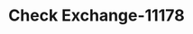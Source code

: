 ---
f_zip-code: 41011
f_state-code: KY
title: Check Exchange-11178
f_phone: 859-491-6888
f_city-only: Covington
f_address: Newport Shopping Centre Covington
f_location-unique-id: '11178'
slug: check-exchange-11178
updated-on: '2024-05-30T13:46:58.046Z'
created-on: '2024-05-30T13:36:59.803Z'
published-on: '2024-05-30T13:54:32.469Z'
f_city-state: cms/city/covington-ky.md
f_company: cms/company/check-exchange.md
f_state: cms/state/kentucky.md
layout: '[payday-loan].html'
tags: payday-loan
---